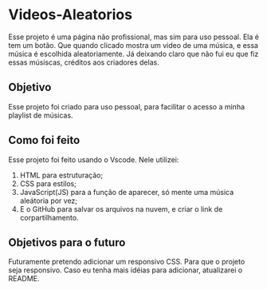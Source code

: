 # Videos-Aleatorios
Esse projeto é uma página não profissional, mas sim para uso pessoal. Ela é tem um botão. Que quando clicado mostra um video de uma música, e essa música é escolhida aleatoriamente. Já deixando claro que não fui eu que fiz essas músiscas, créditos aos criadores delas.

## Objetivo
Esse projeto foi criado para uso pessoal, para facilitar o acesso a minha playlist de músicas.

## Como foi feito
Esse projeto foi feito usando o Vscode. Nele utilizei: 
<ol>
    <li>HTML para estruturação;</li>
    <li>CSS para estilos;</li>
    <li>JavaScript(JS) para a função de aparecer, só mente uma música aleátoria por vez;</li>
    <li>E o GitHub para salvar os arquivos na nuvem, e criar o link de corpartilhamento.</li>
</ol>

## Objetivos para o futuro
Futuramente pretendo adicionar um responsivo CSS. Para que o projeto seja responsivo. Caso eu tenha mais idéias para adicionar, atualizarei o README.
